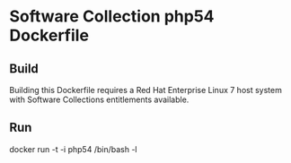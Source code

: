Software Collection php54 Dockerfile
====================================

Build
-----

Building this Dockerfile requires a Red Hat Enterprise Linux 7 host
system with Software Collections entitlements available.

Run
---

docker run -t -i php54 /bin/bash -l
